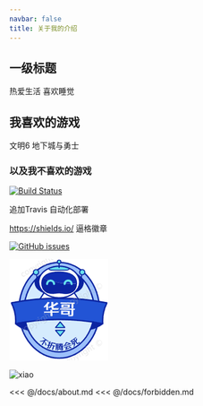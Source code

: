 ```yaml
---
navbar: false
title: 关于我的介绍
---
```



## 一级标题 

热爱生活 喜欢睡觉

## 我喜欢的游戏

文明6 地下城与勇士
### 以及我不喜欢的游戏

[![Build Status](https://app.travis-ci.com/applestven/docs-travis-ci-com.svg?branch=master)](https://app.travis-ci.com/applestven/docs-travis-ci-com)

追加Travis 自动化部署

https://shields.io/  逼格徽章 

[![GitHub issues](https://img.shields.io/github/issues/applestven/docs)](https://github.com/applestven/docs/issues)
<Vssue />
<!-- 相对路径 -->
![xiao](/assets/img/xiao2.PNG)
<!-- 基础路径 -->
<img class="custom" :src="$withBase('/assets/img/xiao.PNG')" alt="xiao">

<<< @/docs/about.md
<<< @/docs/forbidden.md